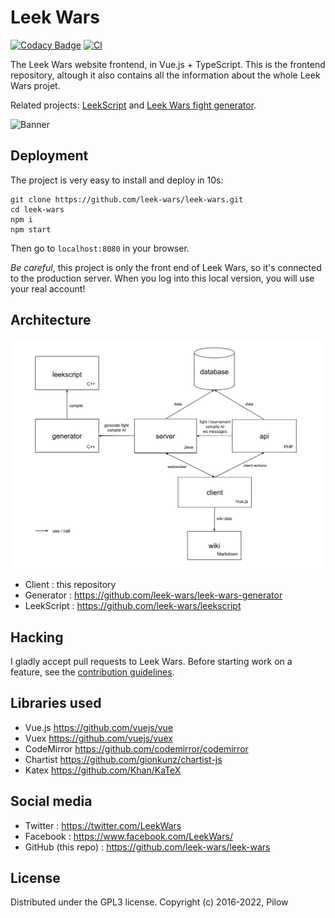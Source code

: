 # Leek Wars

[![Codacy Badge](https://app.codacy.com/project/badge/Grade/46d001bcd2944ad5b6ba45d772e6099f)](https://www.codacy.com/gh/leek-wars/leek-wars/dashboard?utm_source=github.com&amp;utm_medium=referral&amp;utm_content=leek-wars/leek-wars&amp;utm_campaign=Badge_Grade)
[![CI](https://github.com/leek-wars/leek-wars/actions/workflows/build.yml/badge.svg)](https://github.com/leek-wars/leek-wars/actions/workflows/build.yml)

The Leek Wars website frontend, in Vue.js + TypeScript. This is the frontend repository, altough it also contains all the information about the whole Leek Wars projet.

Related projects: [LeekScript](https://github.com/leek-wars/leekscript) and [Leek Wars fight generator](https://github.com/leek-wars/leek-wars-generator).

![Banner](https://github.com/leek-wars/leek-wars-client/blob/master/banner.jpg)

## Deployment

The project is very easy to install and deploy in 10s:
```shell
git clone https://github.com/leek-wars/leek-wars.git
cd leek-wars
npm i
npm start
```
Then go to `localhost:8080` in your browser.

*Be careful*, this project is only the front end of Leek Wars, so it's connected to the
production server. When you log into this local version, you will use your real account!

## Architecture
![Banner](https://github.com/leek-wars/leek-wars-meta/blob/master/doc/architecture.svg)
- Client : this repository
- Generator : https://github.com/leek-wars/leek-wars-generator
- LeekScript : https://github.com/leek-wars/leekscript

## Hacking
I gladly accept pull requests to Leek Wars. Before starting work on a feature, see the [contribution guidelines](https://github.com/leek-wars/leek-wars-client/blob/master/CONTRIBUTING.md).

## Libraries used

- Vue.js https://github.com/vuejs/vue
- Vuex https://github.com/vuejs/vuex
- CodeMirror https://github.com/codemirror/codemirror
- Chartist https://github.com/gionkunz/chartist-js
- Katex https://github.com/Khan/KaTeX

## Social media
- Twitter : https://twitter.com/LeekWars
- Facebook : https://www.facebook.com/LeekWars/
- GitHub (this repo) : https://github.com/leek-wars/leek-wars

## License

Distributed under the GPL3 license. Copyright (c) 2016-2022, Pilow
